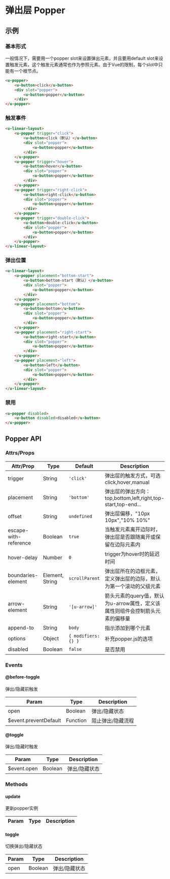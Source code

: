 # 弹出层 Popper

## 示例
### 基本形式

一般情况下，需要用一个popper slot来设置弹出元素，并且要用default slot来设置触发元素，这个触发元素通常也作为参照元素。由于Vue的限制，每个slot中只能有一个根节点。

``` html
<u-popper>
    <u-button>click</u-button>
    <div slot="popper">
        <u-button>popper</u-button>
    </div>
</u-popper>
```

### 触发事件

``` html
<u-linear-layout>
    <u-popper trigger="click">
        <u-button>click（默认）</u-button>
        <div slot="popper">
            <u-button>popper</u-button>
        </div>
    </u-popper>
    <u-popper trigger="hover">
        <u-button>hover</u-button>
        <div slot="popper">
            <u-button>popper</u-button>
        </div>
    </u-popper>
    <u-popper trigger="right-click">
        <u-button>right-click</u-button>
        <div slot="popper">
            <u-button>popper</u-button>
        </div>
    </u-popper>
    <u-popper trigger="double-click">
        <u-button>double-click</u-button>
        <div slot="popper">
            <u-button>popper</u-button>
        </div>
    </u-popper>
</u-linear-layout>
```

### 弹出位置

``` html
<u-linear-layout>
    <u-popper placement="bottom-start">
        <u-button>bottom-start（默认）</u-button>
        <div slot="popper">
            <u-button>popper</u-button>
        </div>
    </u-popper>
    <u-popper placement="bottom">
        <u-button>bottom</u-button>
        <div slot="popper">
            <u-button>popper</u-button>
        </div>
    </u-popper>
    <u-popper placement="right-start">
        <u-button>right-start</u-button>
        <div slot="popper">
            <u-button>popper</u-button>
        </div>
    </u-popper>
    <u-popper placement="left">
        <u-button>left</u-button>
        <div slot="popper">
            <u-button>popper</u-button>
        </div>
    </u-popper>
</u-linear-layout>
```

### 禁用

``` html
<u-popper disabled>
    <u-button disabled>disabled</u-button>
</u-popper>
```

## Popper API
### Attrs/Props

| Attr/Prop | Type | Default | Description |
| --------- | ---- | ------- | ----------- |
| trigger | String | `'click'` | 弹出层的触发方式，可选click,hover,manual |
| placement | String | `'bottom'` | 弹出层的弹出方向：top,bottom,left,right,top-start,top-end... |
| offset | String | `undefined` | 弹出层偏移，"10px 10px","10% 10%" |
| escape-with-reference | Boolean | `true` | 当触发元素离开边际时，弹出层是否跟随离开或保留在边际元素内 |
| hover-delay | Number | `0` | trigger为hover时的延迟时间 |
| boundaries-element | Element, String | `scrollParent` | 弹出层所在的边框元素，定义弹出层的边际，默认为第一个滚动的父级元素 |
| arrow-element | String | `'[u-arrow]'` | 箭头元素的query值，默认为u-arrow属性，定义该属性则组件会控制箭头元素的偏移量 |
| append-to | String | `body` | 指示添加到哪个元素 |
| options | Object | `{ modifiers: {} }` | 补充popper.js的选项 |
| disabled | Boolean | `false` | 是否禁用 |

### Events

#### @before-toggle

弹出/隐藏前触发

| Param | Type | Description |
| ----- | ---- | ----------- |
| open | Boolean | 弹出/隐藏状态 |
| $event.preventDefault | Function | 阻止弹出/隐藏流程 |

#### @toggle

弹出/隐藏时触发

| Param | Type | Description |
| ----- | ---- | ----------- |
| $event.open | Boolean | 弹出/隐藏状态 |

### Methods

#### update

更新popper实例

| Param | Type | Description |
| ----- | ---- | ----------- |

#### toggle

切换弹出/隐藏状态

| Param | Type | Description |
| ----- | ---- | ----------- |
| open | Boolean | 弹出/隐藏状态 |
